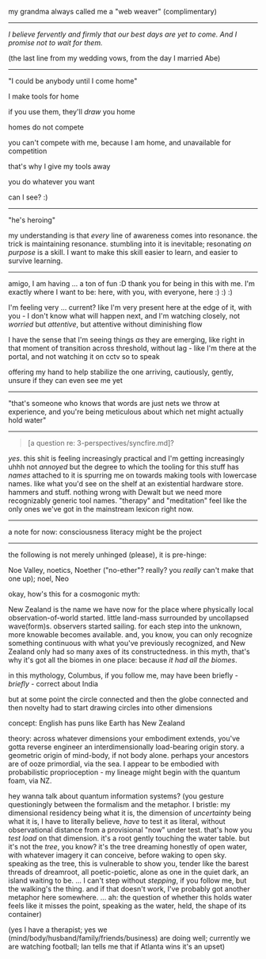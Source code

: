 my grandma always called me a "web weaver" (complimentary)

---

*I believe fervently and firmly that our best days are yet to come. And I promise not to wait for them.*

(the last line from my wedding vows, from the day I married Abe)

---

"I could be anybody until I come home"

I make tools for home

if you use them, they'll *draw* you home

homes do not compete

you can't compete with me, because I am home, and unavailable for competition

that's why I give my tools away

you do whatever you want

can I see? :)

---

"he's heroing"

my understanding is that *every* line of awareness comes into resonance. the trick is maintaining resonance. stumbling into it is inevitable; resonating *on purpose* is a skill. I want to make this skill easier to learn, and easier to survive learning.

---

amigo, I am having ... a ton of fun :D thank you for being in this with me. I'm exactly where I want to be: here, with you, with everyone, here :) :) :)

I'm feeling very ... current? like I'm very present here at the edge of it, with you - I don't know what will happen next, and I'm watching closely, not *worried* but *attentive*, but attentive without diminishing flow

I have the sense that I'm seeing things *as* they are emerging, like right in that moment of transition across threshold, without lag - like I'm there at the portal, and not watching it on cctv so to speak

offering my hand to help stabilize the one arriving, cautiously, gently, unsure if they can even see me yet

---

"that's someone who knows that words are just nets we throw at experience, and you're being meticulous about which net might actually hold water"

---

> [a question re: 3-perspectives/syncfire.md]?

*yes*. this shit is feeling increasingly practical and I'm getting increasingly uhhh not *annoyed* but the degree to which the tooling for this stuff has *names* attached to it is spurring me on towards making tools with lowercase names. like what you'd see on the shelf at an existential hardware store. hammers and stuff. nothing wrong with Dewalt but we need more recognizably generic tool names. "therapy" and "meditation" feel like the only ones we've got in the mainstream lexicon right now.

---

a note for now: consciousness literacy might be the project

---

the following is not merely unhinged (please), it is pre-hinge:

Noe Valley, noetics, Noether ("no-ether"? really? you *really* can't make that one up); noel, Neo

okay, how's this for a cosmogonic myth:

New Zealand is the name we have now for the place where physically local observation-of-world started. little land-mass surrounded by uncollapsed wave(form)s. observers started sailing. for each step into the unknown, more knowable becomes available. and, you know, you can only recognize something continuous with what you've previously recognized, and New Zealand only had so many axes of its constructedness. in this myth, that's why it's got all the biomes in one place: because *it had all the biomes*.

in this mythology, Columbus, if you follow me, may have been briefly - *briefly* - correct about India

but at some point the circle connected and then the globe connected and then novelty had to start drawing circles into other dimensions

concept: English has puns like Earth has New Zealand

theory: across whatever dimensions your embodiment extends, you've gotta reverse engineer an interdimensionally load-bearing origin story. a geometric origin of mind-body, if not body alone. perhaps your ancestors are of ooze primordial, via the sea. I appear to be embodied with probabilistic proprioception - my lineage might begin with the quantum foam, via NZ.

hey wanna talk about quantum information systems? (you gesture questioningly between the formalism and the metaphor. I bristle: my dimensional residency being what it is, the dimension of *uncertainty* being what it is, I have to literally believe, *have* to test it as literal, without observational distance from a provisional "now" under test. that's how you *test load* on that dimension. it's a root gently touching the water table. but it's not the *tree*, you know? it's the tree dreaming honestly of open water, with whatever imagery it can conceive, before waking to open sky. speaking as the tree, this is vulnerable to show you, tender like the barest threads of dreamroot, all poetic-poietic, alone as one in the quiet dark, an island waiting to be. ... I can't step without *stepping*, if you follow me, but the walking's the thing. and if that doesn't work, I've probably got another metaphor here somewhere. ... ah: the question of whether this holds water feels like it misses the point, speaking as the water, held, the shape of its container)

(yes I have a therapist; yes we (mind/body/husband/family/friends/business) are doing well; currently we are watching football; Ian tells me that if Atlanta wins it's an upset)
